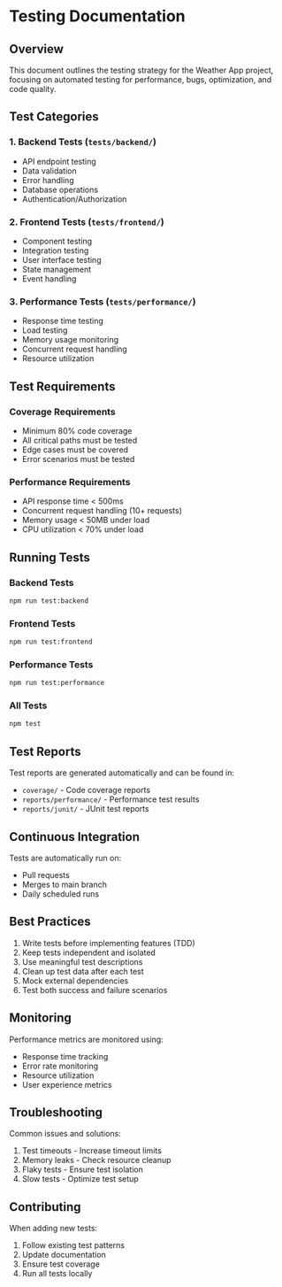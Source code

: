 # Testing Documentation

## Overview

This document outlines the testing strategy for the Weather App project, focusing on automated testing for performance, bugs, optimization, and code quality.

## Test Categories

### 1. Backend Tests (`tests/backend/`)
- API endpoint testing
- Data validation
- Error handling
- Database operations
- Authentication/Authorization

### 2. Frontend Tests (`tests/frontend/`)
- Component testing
- Integration testing
- User interface testing
- State management
- Event handling

### 3. Performance Tests (`tests/performance/`)
- Response time testing
- Load testing
- Memory usage monitoring
- Concurrent request handling
- Resource utilization

## Test Requirements

### Coverage Requirements
- Minimum 80% code coverage
- All critical paths must be tested
- Edge cases must be covered
- Error scenarios must be tested

### Performance Requirements
- API response time < 500ms
- Concurrent request handling (10+ requests)
- Memory usage < 50MB under load
- CPU utilization < 70% under load

## Running Tests

### Backend Tests
```bash
npm run test:backend
```

### Frontend Tests
```bash
npm run test:frontend
```

### Performance Tests
```bash
npm run test:performance
```

### All Tests
```bash
npm test
```

## Test Reports

Test reports are generated automatically and can be found in:
- `coverage/` - Code coverage reports
- `reports/performance/` - Performance test results
- `reports/junit/` - JUnit test reports

## Continuous Integration

Tests are automatically run on:
- Pull requests
- Merges to main branch
- Daily scheduled runs

## Best Practices

1. Write tests before implementing features (TDD)
2. Keep tests independent and isolated
3. Use meaningful test descriptions
4. Clean up test data after each test
5. Mock external dependencies
6. Test both success and failure scenarios

## Monitoring

Performance metrics are monitored using:
- Response time tracking
- Error rate monitoring
- Resource utilization
- User experience metrics

## Troubleshooting

Common issues and solutions:
1. Test timeouts - Increase timeout limits
2. Memory leaks - Check resource cleanup
3. Flaky tests - Ensure test isolation
4. Slow tests - Optimize test setup

## Contributing

When adding new tests:
1. Follow existing test patterns
2. Update documentation
3. Ensure test coverage
4. Run all tests locally 